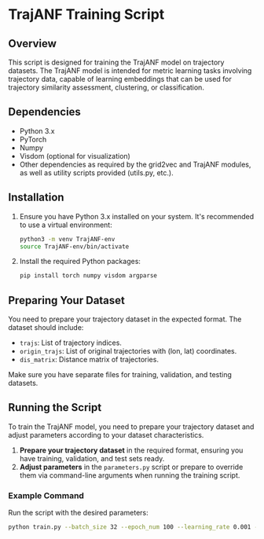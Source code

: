 # TrajANF Training Script

## Overview
This script is designed for training the TrajANF model on trajectory datasets. The TrajANF model is intended for metric learning tasks involving trajectory data, capable of learning embeddings that can be used for trajectory similarity assessment, clustering, or classification.

## Dependencies
- Python 3.x
- PyTorch
- Numpy
- Visdom (optional for visualization)
- Other dependencies as required by the grid2vec and TrajANF modules, as well as utility scripts provided (utils.py, etc.).

## Installation
1. Ensure you have Python 3.x installed on your system. It's recommended to use a virtual environment:
    ```sh
    python3 -m venv TrajANF-env
    source TrajANF-env/bin/activate
    ```

2. Install the required Python packages:
    ```sh
    pip install torch numpy visdom argparse
    ```

## Preparing Your Dataset
You need to prepare your trajectory dataset in the expected format. The dataset should include:
- `trajs`: List of trajectory indices.
- `origin_trajs`: List of original trajectories with (lon, lat) coordinates.
- `dis_matrix`: Distance matrix of trajectories.

Make sure you have separate files for training, validation, and testing datasets.

## Running the Script
To train the TrajANF model, you need to prepare your trajectory dataset and adjust parameters according to your dataset characteristics.

1. **Prepare your trajectory dataset** in the required format, ensuring you have training, validation, and test sets ready.
2. **Adjust parameters** in the `parameters.py` script or prepare to override them via command-line arguments when running the training script.

### Example Command
Run the script with the desired parameters:
```sh
python train.py --batch_size 32 --epoch_num 100 --learning_rate 0.001 --device cuda
